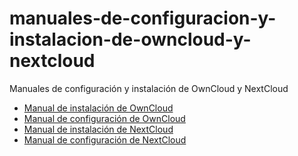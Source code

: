 # manuales-de-configuracion-y-instalacion-de-owncloud-y-nextcloud
Manuales de configuración y instalación de OwnCloud y NextCloud
<!-- [click on this link](#my-multi-word-header) -->

* [Manual de instalación de OwnCloud](manual_instalacion_owncloud.md)
* [Manual de configuración de OwnCloud](manual_configuracion_owncloud.md)
* [Manual de instalación de NextCloud](manual_instalacion_nextcloud.md)
* [Manual de configuración de NextCloud](manual_configuracion_nextcloud.md)
